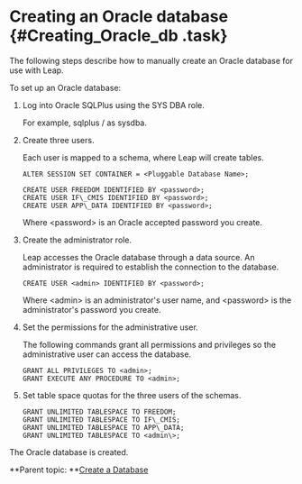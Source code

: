 # Creating an Oracle database {#Creating_Oracle_db .task}

The following steps describe how to manually create an Oracle database for use with Leap.

To set up an Oracle database:

1.  Log into Oracle SQLPlus using the SYS DBA role.

    For example, sqlplus / as sysdba.

2.  Create three users.

    Each user is mapped to a schema, where Leap will create tables.

    ```
    ALTER SESSION SET CONTAINER = <Pluggable Database Name>;
    
    CREATE USER FREEDOM IDENTIFIED BY <password>;
    CREATE USER IF\_CMIS IDENTIFIED BY <password>;
    CREATE USER APP\_DATA IDENTIFIED BY <password>;
    
    ```

    Where <password\> is an Oracle accepted password you create.

3.  Create the administrator role.

    Leap accesses the Oracle database through a data source. An administrator is required to establish the connection to the database.

    ```
    CREATE USER <admin> IDENTIFIED BY <password>;
    ```

    Where <admin\> is an administrator's user name, and <password\> is the administrator's password you create.

4.  Set the permissions for the administrative user.

    The following commands grant all permissions and privileges so the administrative user can access the database.

    ```
    GRANT ALL PRIVILEGES TO <admin>;
    GRANT EXECUTE ANY PROCEDURE TO <admin>;
    ```

5.  Set table space quotas for the three users of the schemas.

    ```
    GRANT UNLIMITED TABLESPACE TO FREEDOM;
    GRANT UNLIMITED TABLESPACE TO IF\_CMIS;
    GRANT UNLIMITED TABLESPACE TO APP\_DATA;
    GRANT UNLIMITED TABLESPACE TO <admin\>;
    ```


The Oracle database is created.

**Parent topic: **[Create a Database](in_create_db.md)

